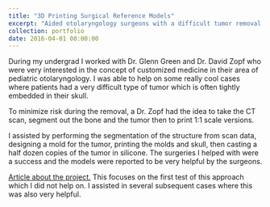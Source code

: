 ```yaml
---
title: "3D Printing Surgical Reference Models"
excerpt: "Aided otolaryngology surgeons with a difficult tumor removal by producing accurate models of the patient's tumor and skull <br/><img src='/images/TumorModeling1.jpg' width='70%'>"
collection: portfolio
date: 2016-04-01 00:00:00
---
```


During my undergrad I worked with Dr. Glenn Green and Dr. David Zopf who were very interested in the concept of customized medicine in their area of pediatric otolaryngology.
I was able to help on some really cool cases where patients had a very difficult type of tumor which is often tightly embedded in their skull.

To minimize risk during the removal, a Dr. Zopf had the idea to take the CT scan, segment out the bone and the tumor then to print 1:1 scale versions.

I assisted by performing the segmentation of the structure from scan data, designing a mold for the tumor, printing the molds and skull, then casting a half dozen copies of the tumor in silicone. 
The surgeries I helped with were a success and the models were reported to be very helpful by the surgeons.

[Article about the project.](https://futurism.com/heres-another-demonstration-3d-printing-technology-continues-save-lives)
This focuses on the first test of this approach which I did not help on. I assisted in several subsequent cases where this was also very helpful.